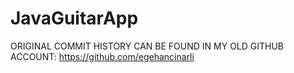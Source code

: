 # JavaGuitarApp

ORIGINAL COMMIT HISTORY CAN BE FOUND IN MY OLD GITHUB ACCOUNT: https://github.com/egehancinarli
